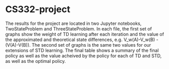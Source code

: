 # CS332-project

The results for the project are located in two Jupyter notebooks, TwoStateProblem and ThreeStateProblem.  In each file, the first set of graphs show the weight of TD learning after each iteration and the value of the approximated and theoretical state differences, e.g. V_w(A)-V_w(B) - (V(A)-V(B)).  The second set of graphs is the same two values for our extensions of STD learning.  The final table shows a summary of the final policy as well as the value acheived by the policy for each of TD and STD, as well as the optimal policy.
